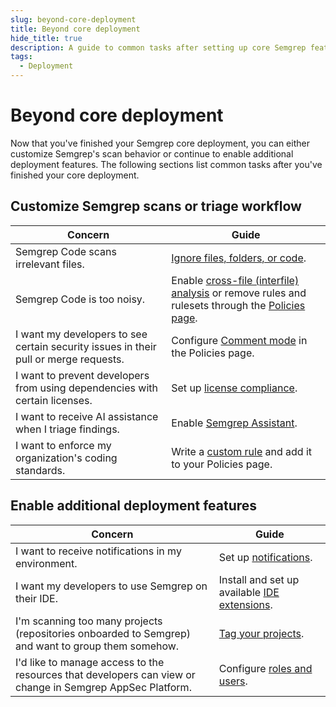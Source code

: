 ```yaml
---
slug: beyond-core-deployment
title: Beyond core deployment
hide_title: true
description: A guide to common tasks after setting up core Semgrep features.
tags:
  - Deployment
---
```


# Beyond core deployment

Now that you've finished your Semgrep core deployment, you can either customize Semgrep's scan behavior or continue to enable additional deployment features. The following sections list common tasks after you've finished your core deployment.

## Customize Semgrep scans or triage workflow

| Concern | Guide |
| -------  | ------ |
| Semgrep Code scans irrelevant files.         | [Ignore files, folders, or code](/ignoring-files-folders-code).  |
| Semgrep Code is too noisy.         | Enable [cross-file (interfile) analysis](/semgrep-code/semgrep-pro-engine-intro) or remove rules and rulesets through the [Policies page](/semgrep-code/policies).  |
| I want my developers to see certain security issues in their pull or merge requests.         | Configure [Comment mode](/semgrep-code/policies#blocking-a-pr-or-mr-through-rule-modes) in the Policies page.  |
| I want to prevent developers from using dependencies with certain licenses. | Set up [license compliance](/docs/semgrep-supply-chain/license-compliance).|
| I want to receive AI assistance when I triage findings. | Enable [Semgrep Assistant](/semgrep-assistant/overview). |
| I want to enforce my organization's coding standards. | Write a [custom rule](/writing-rules/overview) and add it to your Policies page. |

## Enable additional deployment features

| Concern | Guide |
| -------  | ------ |
| I want to receive notifications in my environment.    | Set up [notifications](/semgrep-appsec-platform/notifications).   |
| I want my developers to use Semgrep on their IDE.    | Install and set up available [IDE extensions](/extensions/overview).  |
| I'm scanning too many projects (repositories onboarded to Semgrep) and want to group them somehow.         | [Tag your projects](/docs/semgrep-appsec-platform/tags).   |
| I'd like to manage access to the resources that developers can view or change in Semgrep AppSec Platform.         | Configure [roles and users](/docs/deployment/teams).  |

